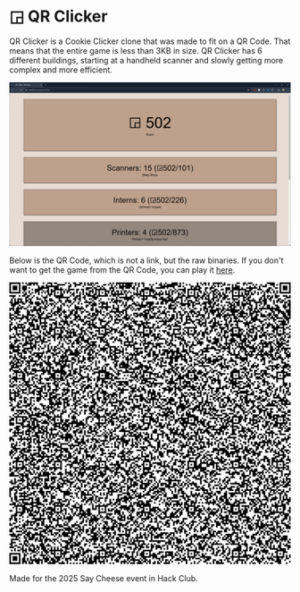 # ◲ QR Clicker
QR Clicker is a Cookie Clicker clone that was made to fit on a QR Code. That means that the entire game is less than 3KB in size. QR Clicker has 6 different buildings, starting at a handheld scanner and slowly getting more complex and more efficient. 

![Gameplay](promo.png)

Below is the QR Code, which is not a link, but the raw binaries. If you don't want to get the game from the QR Code, you can play it [here](https://kolin63.com/apps/qrclicker).

![The QR Code!](qrclicker.png)

Made for the 2025 Say Cheese event in Hack Club. 
